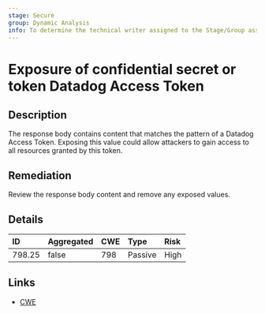 ```yaml
---
stage: Secure
group: Dynamic Analysis
info: To determine the technical writer assigned to the Stage/Group associated with this page, see https://handbook.gitlab.com/handbook/product/ux/technical-writing/#assignments
---
```


# Exposure of confidential secret or token Datadog Access Token

## Description

The response body contains content that matches the pattern of a Datadog Access Token.
Exposing this value could allow attackers to gain access to all resources granted by this token.

## Remediation

Review the response body content and remove any exposed values.

## Details

| ID | Aggregated | CWE | Type | Risk |
|:---|:--------|:--------|:--------|:--------|
| 798.25 | false | 798 | Passive | High |

## Links

- [CWE](https://cwe.mitre.org/data/definitions/798.html)
